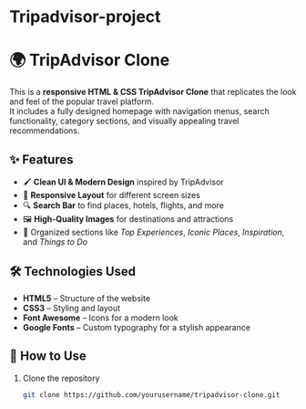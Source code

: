 # Tripadvisor-project
# 🌍 TripAdvisor Clone

This is a **responsive HTML & CSS TripAdvisor Clone** that replicates the look and feel of the popular travel platform.  
It includes a fully designed homepage with navigation menus, search functionality, category sections, and visually appealing travel recommendations.

## ✨ Features
- 🖌 **Clean UI & Modern Design** inspired by TripAdvisor  
- 📱 **Responsive Layout** for different screen sizes  
- 🔍 **Search Bar** to find places, hotels, flights, and more  
- 🖼 **High-Quality Images** for destinations and attractions  
- 📂 Organized sections like *Top Experiences*, *Iconic Places*, *Inspiration*, and *Things to Do*  

## 🛠 Technologies Used
- **HTML5** – Structure of the website  
- **CSS3** – Styling and layout  
- **Font Awesome** – Icons for a modern look  
- **Google Fonts** – Custom typography for a stylish appearance  

## 🚀 How to Use
1. Clone the repository  
   ```bash
   git clone https://github.com/yourusername/tripadvisor-clone.git
